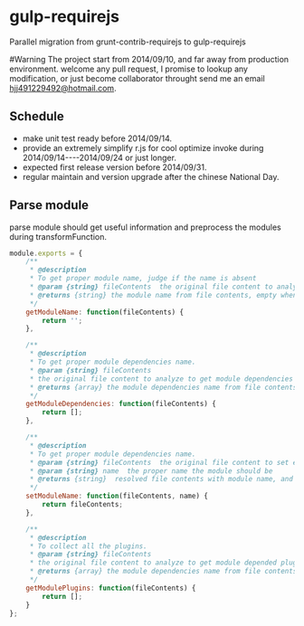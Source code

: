 gulp-requirejs
==============

Parallel migration from grunt-contrib-requirejs to gulp-requirejs

#Warning
The project start from 2014/09/10, and far away from production environment.
welcome any pull request, I promise to lookup any modification, or just become collaborator throught 
send me an email hjj491229492@hotmail.com.

## Schedule
+ make unit test ready before 2014/09/14.
+ provide an extremely simplify r.js for cool optimize invoke during 2014/09/14----2014/09/24 or just longer.
+ expected first release version before 2014/09/31.
+ regular maintain and version upgrade after the chinese National Day. 

## Parse module 
parse module should get useful information and preprocess the modules during transformFunction.
```javascript
module.exports = {
    /**
     * @description
     * To get proper module name, judge if the name is absent
     * @param {string} fileContents  the original file content to analyze to get module name
     * @returns {string} the module name from file contents, empty when undeclared
     */
	getModuleName: function(fileContents) {
        return '';
    },

    /**
     * @description
     * To get proper module dependencies name.
     * @param {string} fileContents  
     * the original file content to analyze to get module dependencies name
     * @returns {array} the module dependencies name from file contents, empty when undeclared
     */
	getModuleDependencies: function(fileContents) {
        return [];
    },

    /**
     * @description
     * To get proper module dependencies name.
     * @param {string} fileContents  the original file content to set explicit module name
     * @param {string} name  the proper name the module should be
     * @returns {string}  resolved file contents with module name, and ready for concat
     */
	setModuleName: function(fileContents, name) {
        return fileContents;
    },

    /**
     * @description
     * To collect all the plugins.
     * @param {string} fileContents  
     * the original file content to analyze to get module depended plugins
     * @returns {array} the module dependencies name from file contents, empty when undeclared
     */
    getModulePlugins: function(fileContents) {
        return [];
    }
};
```